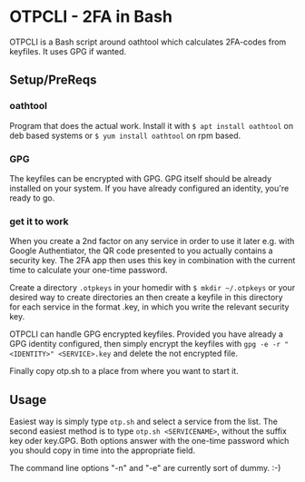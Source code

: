# OTPCLI - 2FA in Bash

OTPCLI is a Bash script around oathtool which calculates 2FA-codes from keyfiles. It uses GPG if wanted.

## Setup/PreReqs

### oathtool

Program that does the actual work. Install it with ```$ apt install oathtool``` on deb based systems or ```$ yum install oathtool``` on rpm based.

### GPG

The keyfiles can be encrypted with GPG. GPG itself should be already installed on your system. If you have already configured an identity, you're ready to go.

### get it to work

When you create a 2nd factor on any service in order to use it later e.g. with Google Authentiator, the QR code presented to you actually contains a security key. The 2FA app then uses this key in combination with the current time to calculate your one-time password. 

Create a directory ```.otpkeys``` in your homedir with ```$ mkdir ~/.otpkeys``` or your desired way to create directories an then create a keyfile in this directory for each service in the format <SERVICENAME>.key, in which you write the relevant security key.

OTPCLI can handle GPG encrypted keyfiles. Provided you have already a GPG identity configured, then simply encrypt the keyfiles with ```gpg -e -r "<IDENTITY>" <SERVICE>.key``` and delete the not encrypted file.

Finally copy otp.sh to a place from where you want to start it.

## Usage

Easiest way is simply type ```otp.sh``` and select a service from the list. The second easiest method is to type ```otp.sh <SERVICENAME>```, without the suffix key oder key.GPG. Both options answer with the one-time password which you should copy in time into the appropriate field.

The command line options "-n" and "-e" are currently sort of dummy. :-)
